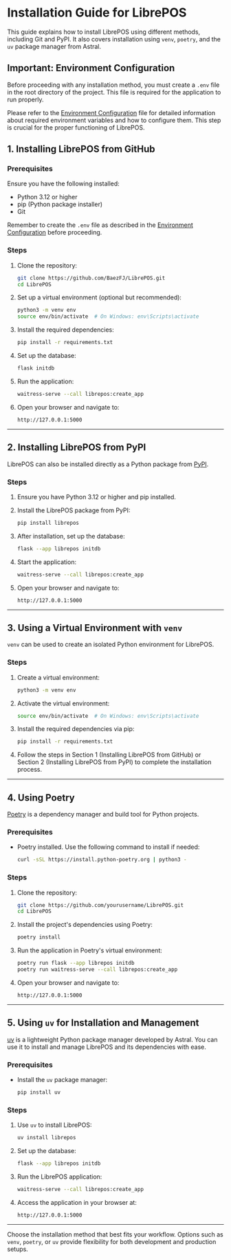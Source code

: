 # Installation Guide for LibrePOS

This guide explains how to install LibrePOS using different methods, including Git and PyPI. It also covers installation using `venv`, `poetry`, and the `uv` package manager from Astral.

## Important: Environment Configuration

Before proceeding with any installation method, you must create a `.env` file in the root directory of the project. This
file is required for the application to run properly.

Please refer to the [Environment Configuration](ENVIRONMENT_CONFIGURATION.md) file for detailed information about
required environment variables and how to configure them. This step is crucial for the proper functioning of LibrePOS.

## 1. Installing LibrePOS from GitHub

### Prerequisites

Ensure you have the following installed:

- Python 3.12 or higher
- pip (Python package installer)
- Git

Remember to create the `.env` file as described in the [Environment Configuration](ENVIRONMENT_CONFIGURATION.md) before proceeding.

### Steps

1. Clone the repository:
   ```bash
   git clone https://github.com/BaezFJ/LibrePOS.git
   cd LibrePOS
   ```

2. Set up a virtual environment (optional but recommended):
   ```bash
   python3 -m venv env
   source env/bin/activate  # On Windows: env\Scripts\activate
   ```

3. Install the required dependencies:
   ```bash
   pip install -r requirements.txt
   ```

4. Set up the database:
   ```bash
   flask initdb
   ```

5. Run the application:
   ```bash
   waitress-serve --call librepos:create_app
   ```

6. Open your browser and navigate to:
   ```
   http://127.0.0.1:5000
   ```

---

## 2. Installing LibrePOS from PyPI

LibrePOS can also be installed directly as a Python package from [PyPI](https://pypi.org/project/librepos/).

### Steps

1. Ensure you have Python 3.12 or higher and pip installed.

2. Install the LibrePOS package from PyPI:
   ```bash
   pip install librepos
   ```

3. After installation, set up the database:
   ```bash
   flask --app librepos initdb
   ```

4. Start the application:
   ```bash
   waitress-serve --call librepos:create_app
   ```

5. Open your browser and navigate to:
   ```
   http://127.0.0.1:5000
   ```

---

## 3. Using a Virtual Environment with `venv`

`venv` can be used to create an isolated Python environment for LibrePOS.

### Steps

1. Create a virtual environment:
   ```bash
   python3 -m venv env
   ```

2. Activate the virtual environment:
   ```bash
   source env/bin/activate  # On Windows: env\Scripts\activate
   ```

3. Install the required dependencies via pip:
   ```bash
   pip install -r requirements.txt
   ```

4. Follow the steps in Section 1 (Installing LibrePOS from GitHub) or Section 2 (Installing LibrePOS from PyPI) to complete the installation process.

---

## 4. Using Poetry

[Poetry](https://python-poetry.org/) is a dependency manager and build tool for Python projects.

### Prerequisites

- Poetry installed. Use the following command to install if needed:
  ```bash
  curl -sSL https://install.python-poetry.org | python3 -
  ```

### Steps

1. Clone the repository:
   ```bash
   git clone https://github.com/yourusername/LibrePOS.git
   cd LibrePOS
   ```

2. Install the project's dependencies using Poetry:
   ```bash
   poetry install
   ```

3. Run the application in Poetry's virtual environment:
   ```bash
   poetry run flask --app librepos initdb
   poetry run waitress-serve --call librepos:create_app
   ```

4. Open your browser and navigate to:
   ```
   http://127.0.0.1:5000
   ```

---

## 5. Using `uv` for Installation and Management

[uv](https://docs.astral.sh/uv/) is a lightweight Python package manager developed by Astral. You can use it to install and manage LibrePOS and its dependencies with ease.

### Prerequisites

- Install the `uv` package manager:
  ```bash
  pip install uv
  ```

### Steps

1. Use `uv` to install LibrePOS:
   ```bash
   uv install librepos
   ```

2. Set up the database:
   ```bash
   flask --app librepos initdb
   ```

3. Run the LibrePOS application:
   ```bash
   waitress-serve --call librepos:create_app
   ```

4. Access the application in your browser at:
   ```
   http://127.0.0.1:5000
   ```

---

Choose the installation method that best fits your workflow. Options such as `venv`, `poetry`, or `uv` provide flexibility for both development and production setups.